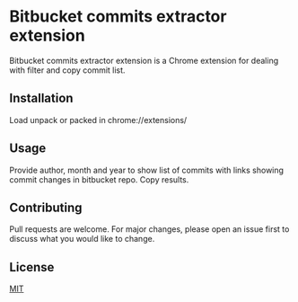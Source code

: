 # Bitbucket commits extractor extension 

Bitbucket commits extractor extension is a Chrome extension for dealing with filter and copy commit list.

## Installation

Load unpack or packed in chrome://extensions/

## Usage

Provide author, month and year to show list of commits with links showing commit changes in bitbucket repo. Copy results.

## Contributing
Pull requests are welcome. For major changes, please open an issue first to discuss what you would like to change.

## License
[MIT](https://choosealicense.com/licenses/mit/)